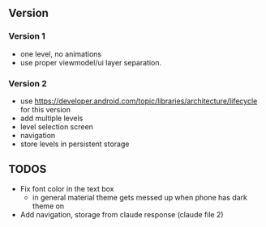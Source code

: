 ## Version
### Version 1
- one level, no animations
- use proper viewmodel/ui layer separation.

### Version 2
- use https://developer.android.com/topic/libraries/architecture/lifecycle for this version
- add multiple levels
- level selection screen
- navigation
- store levels in persistent storage
## TODOS
- Fix font color in the text box
  - in general material theme gets messed up when phone has dark theme on
- Add navigation, storage from claude response (claude file 2) 